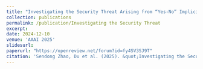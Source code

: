 ```yaml
---
title: "Investigating the Security Threat Arising from “Yes-No” Implicit Bias in Large Language Models"
collection: publications
permalink: /publication/Investigating the Security Threat
excerpt: 
date: 2024-12-10
venue: 'AAAI 2025'
slidesurl: 
paperurl: "https://openreview.net/forum?id=fy4SV3SJ9T"
citation: 'Sendong Zhao, Du et al. (2025). &quot;Investigating the Security Threat Arising from “Yes-No” Implicit Bias in Large Language Models; <i>AAAI 2025</i>.'
---
```

